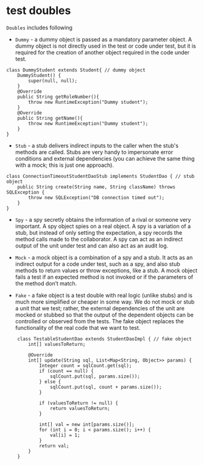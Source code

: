 # test doubles

`Doubles` includes following
- `Dummy` - a dummy object is passed as a mandatory parameter object. A dummy object is not directly used in the test
or code under test, but it is required for the creation of another object required in the code under test.
```
class DummyStudent extends Student{ // dummy object
    DummyStudent() {
        super(null, null);
    }
    @Override
    public String getRoleNumber(){
        throw new RuntimeException("Dummy student");
    }
    @Override
    public String getName(){
        throw new RuntimeException("Dummy student");
    }
}
```

- `Stub` - a stub delivers indirect inputs to the caller when the stub's methods are called. Stubs are very handy to
impersonate error conditions and external dependencies (you can achieve the same thing with a mock; this is just one approach).
```
class ConnectionTimeoutStudentDaoStub implements StudentDao { // stub object
    public String create(String name, String className) throws SQLException {
        throw new SQLException("DB connection timed out");
    }
}
```

- `Spy` - a spy secretly obtains the information of a rival or someone very important. A spy object spies on a real
object. A spy is a variation of a stub, but instead of only setting the expectation, a spy records the method calls made
to the collaborator. A spy can act as an indirect output of the unit under test and can also act as an audit log.

- `Mock` - a mock object is a combination of a spy and a stub. It acts as an indirect output for a code under test, such
as a spy, and also stub methods to return values or throw exceptions, like a stub. A mock object fails a test if an
expected method is not invoked or if the parameters of the method don’t match.

- `Fake` - a fake object is a test double with real logic (unlike stubs) and is much more simplified or cheaper in some
way. We do not mock or stub a unit that we test; rather, the external dependencies of the unit are mocked or stubbed so
that the output of the dependent objects can be controlled or observed from the tests. The fake object replaces the
functionality of the real code that we want to test.
```
    class TestableStudentDao extends StudentDaoImpl { // fake object
        int[] valuesToReturn;

        @Override
        int[] update(String sql, List<Map<String, Object>> params) {
            Integer count = sqlCount.get(sql);
            if (count == null) {
                sqlCount.put(sql, params.size());
            } else {
                sqlCount.put(sql, count + params.size());
            }

            if (valuesToReturn != null) {
                return valuesToReturn;
            }

            int[] val = new int[params.size()];
            for (int i = 0; i < params.size(); i++) {
                val[i] = 1;
            }
            return val;
        }
    }
```
